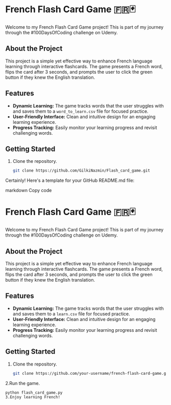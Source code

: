 # French Flash Card Game 🇫🇷🃏

Welcome to my French Flash Card Game project! This is part of my journey through the #100DaysOfCoding challenge on Udemy.

## About the Project

This project is a simple yet effective way to enhance French language learning through interactive flashcards. The game presents a French word, flips the card after 3 seconds, and prompts the user to click the green button if they knew the English translation.

## Features

- **Dynamic Learning:** The game tracks words that the user struggles with and saves them to a `word_to_learn.csv` file for focused practice.
- **User-Friendly Interface:** Clean and intuitive design for an engaging learning experience.
- **Progress Tracking:** Easily monitor your learning progress and revisit challenging words.

## Getting Started

1. Clone the repository.
   ```bash
   git clone https://github.com/GilkiNazmin/Flash_card_game.git

   
Certainly! Here's a template for your GitHub README.md file:

markdown
Copy code
# French Flash Card Game 🇫🇷🃏

Welcome to my French Flash Card Game project! This is part of my journey through the #100DaysOfCoding challenge on Udemy.

## About the Project

This project is a simple yet effective way to enhance French language learning through interactive flashcards. The game presents a French word, flips the card after 3 seconds, and prompts the user to click the green button if they knew the English translation.

## Features

- **Dynamic Learning:** The game tracks words that the user struggles with and saves them to a `learn.csv` file for focused practice.
- **User-Friendly Interface:** Clean and intuitive design for an engaging learning experience.
- **Progress Tracking:** Easily monitor your learning progress and revisit challenging words.

## Getting Started

1. Clone the repository.
   ```bash
   git clone https://github.com/your-username/french-flash-card-game.git
2.Run the game.
  ```bash
  python flash_card_game.py
3.Enjoy learning French!
